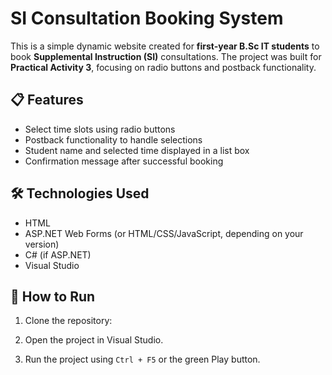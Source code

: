 # SI Consultation Booking System

This is a simple dynamic website created for **first-year B.Sc IT students** to book **Supplemental Instruction (SI)** consultations. The project was built for **Practical Activity 3**, focusing on radio buttons and postback functionality.

## 📋 Features

- Select time slots using radio buttons
- Postback functionality to handle selections
- Student name and selected time displayed in a list box
- Confirmation message after successful booking

## 🛠️ Technologies Used

- HTML
- ASP.NET Web Forms (or HTML/CSS/JavaScript, depending on your version)
- C# (if ASP.NET)
- Visual Studio

## 🚀 How to Run

1. Clone the repository:

2. Open the project in Visual Studio.

3. Run the project using `Ctrl + F5` or the green Play button.
